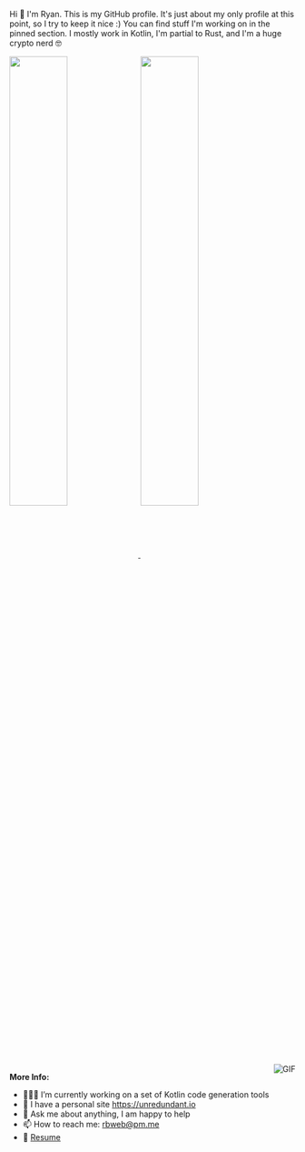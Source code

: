 Hi 👋 I'm Ryan.  This is my GitHub profile.  It's just about my only profile at this point, so I try to keep it nice :) You can find stuff I'm working on in the pinned section.  I mostly work in Kotlin, I'm partial to Rust, and I'm a huge crypto nerd 🤓 

<div>
  <a href="https://github.com/anuraghazra/github-readme-stats">
    <img width="45%" align="center" src="https://github-readme-stats.vercel.app/api?username=unredundant&show_icons=true&hide_border=true&&count_private=true&include_all_commits=true" />
  </a>
  <a href="https://github.com/anuraghazra/github-readme-stats">
    <img width="45%" align="center" src="https://github-readme-stats.vercel.app/api/top-langs?username=unredundant&layout=compact" />
  </a>
<div>

<br/>

<img align="right" alt="GIF" src="https://user-images.githubusercontent.com/5607577/145716879-5e4f3c41-c52d-4a9e-9681-5ab8efbb8bca.gif" />

**More Info:**

- 👨🏻‍💻 I’m currently working on a set of Kotlin code generation tools
- 🚀 I have a personal site https://unredundant.io
- 💬 Ask me about anything, I am happy to help
- 📫 How to reach me: rbweb@pm.me
- 📜 [Resume](https://gist.github.com/unredundant/9b3cc9fc1b98913964614ae4431804ac)

